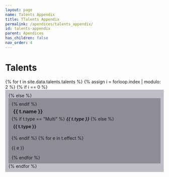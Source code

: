 ```yaml
---
layout: page
name: Talents Appendix
title: TTalents Appendix
permalink: /apendices/talents_appendix/
id: talents-appendix
parent: Apendices
has_children: false
nav_order: 4
---
```



# Talents

<section>
{% for t in site.data.talents.talents %}
    {% assign i = forloop.index | modulo: 2 %}
        {% if i == 0 %}
            <div style="background-color: #37344f50; padding: 10px">
        {% else %}
            <div style="background-color: #23213050; padding: 10px">
        {% endif %}
    <h3 style="margin:5px">{{ t.name }}</h3>
    {% if t.type == "Multi" %}
        <strong><em>{{ t.type }}</em></strong>
    {% else %}
        <h4 style="margin:5px; padding-bottom:15px; padding-top:2px">{{ t.type }}</h4>
    {% endif %}
    {% for e in t.effect %}
        <p>
        {{ e }}
        </p>
    {% endfor %}
    </div>
{% endfor %}

</section>